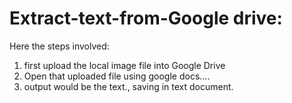 # Extract-text-from-Google drive:

Here the steps involved:

1. first upload the local image file into Google Drive
2. Open that uploaded file using google docs....
3. output would be the text., saving in text document.
